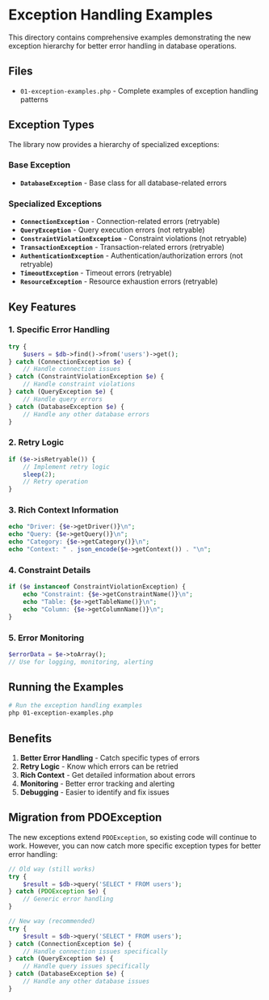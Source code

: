 # Exception Handling Examples

This directory contains comprehensive examples demonstrating the new exception hierarchy for better error handling in database operations.

## Files

- `01-exception-examples.php` - Complete examples of exception handling patterns

## Exception Types

The library now provides a hierarchy of specialized exceptions:

### Base Exception
- **`DatabaseException`** - Base class for all database-related errors

### Specialized Exceptions
- **`ConnectionException`** - Connection-related errors (retryable)
- **`QueryException`** - Query execution errors (not retryable)
- **`ConstraintViolationException`** - Constraint violations (not retryable)
- **`TransactionException`** - Transaction-related errors (retryable)
- **`AuthenticationException`** - Authentication/authorization errors (not retryable)
- **`TimeoutException`** - Timeout errors (retryable)
- **`ResourceException`** - Resource exhaustion errors (retryable)

## Key Features

### 1. **Specific Error Handling**
```php
try {
    $users = $db->find()->from('users')->get();
} catch (ConnectionException $e) {
    // Handle connection issues
} catch (ConstraintViolationException $e) {
    // Handle constraint violations
} catch (QueryException $e) {
    // Handle query errors
} catch (DatabaseException $e) {
    // Handle any other database errors
}
```

### 2. **Retry Logic**
```php
if ($e->isRetryable()) {
    // Implement retry logic
    sleep(2);
    // Retry operation
}
```

### 3. **Rich Context Information**
```php
echo "Driver: {$e->getDriver()}\n";
echo "Query: {$e->getQuery()}\n";
echo "Category: {$e->getCategory()}\n";
echo "Context: " . json_encode($e->getContext()) . "\n";
```

### 4. **Constraint Details**
```php
if ($e instanceof ConstraintViolationException) {
    echo "Constraint: {$e->getConstraintName()}\n";
    echo "Table: {$e->getTableName()}\n";
    echo "Column: {$e->getColumnName()}\n";
}
```

### 5. **Error Monitoring**
```php
$errorData = $e->toArray();
// Use for logging, monitoring, alerting
```

## Running the Examples

```bash
# Run the exception handling examples
php 01-exception-examples.php
```

## Benefits

1. **Better Error Handling** - Catch specific types of errors
2. **Retry Logic** - Know which errors can be retried
3. **Rich Context** - Get detailed information about errors
4. **Monitoring** - Better error tracking and alerting
5. **Debugging** - Easier to identify and fix issues

## Migration from PDOException

The new exceptions extend `PDOException`, so existing code will continue to work. However, you can now catch more specific exception types for better error handling:

```php
// Old way (still works)
try {
    $result = $db->query('SELECT * FROM users');
} catch (PDOException $e) {
    // Generic error handling
}

// New way (recommended)
try {
    $result = $db->query('SELECT * FROM users');
} catch (ConnectionException $e) {
    // Handle connection issues specifically
} catch (QueryException $e) {
    // Handle query issues specifically
} catch (DatabaseException $e) {
    // Handle any other database issues
}
```
